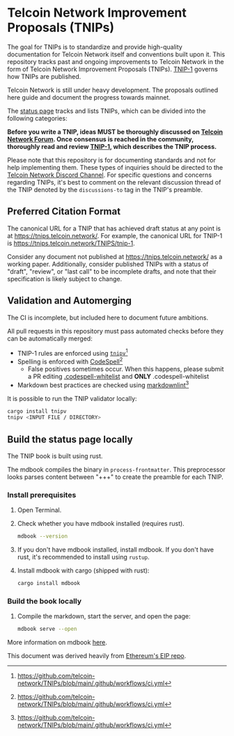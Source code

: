 # Telcoin Network Improvement Proposals (TNIPs)

The goal for TNIPs is to standardize and provide high-quality documentation for Telcoin Network itself and conventions built upon it. This repository tracks past and ongoing improvements to Telcoin Network in the form of Telcoin Network Improvement Proposals (TNIPs). [TNIP-1](https://tnips.telcoin.network/TNIPS/tnip-1) governs how TNIPs are published.

Telcoin Network is still under heavy development. The proposals outlined here guide and document the progress towards mainnet.

The [status page](https://tnips.telcoin.network/) tracks and lists TNIPs, which can be divided into the following categories:

**Before you write a TNIP, ideas MUST be thoroughly discussed on [Telcoin Network Forum](https://forum.telcoin.org/). Once consensus is reached in the community, thoroughly read and review [TNIP-1](https://tnips.telcoin.network/TNIPS/tnip-1), which describes the TNIP process.**

Please note that this repository is for documenting standards and not for help implementing them. These types of inquiries should be directed to the [Telcoin Network Discord Channel](https://discord.com/channels/1252990258514235544/1252996402942836857). For specific questions and concerns regarding TNIPs, it's best to comment on the relevant discussion thread of the TNIP denoted by the `discussions-to` tag in the TNIP's preamble.

## Preferred Citation Format

The canonical URL for a TNIP that has achieved draft status at any point is at <https://tnips.telcoin.network/>. For example, the canonical URL for TNIP-1 is <https://tnips.telcoin.network/TNIPS/tnip-1>.

Consider any document not published at <https://tnips.telcoin.network/> as a working paper. Additionally, consider published TNIPs with a status of "draft", "review", or "last call" to be incomplete drafts, and note that their specification is likely subject to change.

## Validation and Automerging

The CI is incomplete, but included here to document future ambitions.

All pull requests in this repository must pass automated checks before they can be automatically merged:

- TNIP-1 rules are enforced using [`tnipv`](https://github.com/telcoin-network/tnipv)[^2]
- Spelling is enforced with [CodeSpell](https://github.com/codespell-project/codespell)[^2]
  - False positives sometimes occur. When this happens, please submit a PR editing [.codespell-whitelist](https://github.com/telcoin-association/TNIPs/blob/main/config/.codespell-whitelist) and **ONLY** .codespell-whitelist
- Markdown best practices are checked using [markdownlint](https://github.com/DavidAnson/markdownlint)[^2]

[^2]: https://github.com/telcoin-network/TNIPs/blob/main/.github/workflows/ci.yml

It is possible to run the TNIP validator locally:

```sh
cargo install tnipv
tnipv <INPUT FILE / DIRECTORY>
```

## Build the status page locally

The TNIP book is built using rust.

The mdbook compiles the binary in `process-frontmatter`. This preprocessor looks parses content between "+++" to create the preamble for each TNIP.

### Install prerequisites

1. Open Terminal.

2. Check whether you have mdbook installed (requires rust).

   ```sh
   mdbook --version
   ```

3. If you don't have mdbook installed, install mdbook. If you don't have rust, it's recommended to install using `rustup`.

4. Install mdbook with cargo (shipped with rust):

   ```sh
   cargo install mdbook
   ```

### Build the book locally

1. Compile the markdown, start the server, and open the page:

   ```sh
   mdbook serve --open
   ```

More information on mdbook [here](https://rust-lang.github.io/mdBook/index.html).

This document was derived heavily from [Ethereum's EIP repo](https://github.com/ethereum/EIPs).

